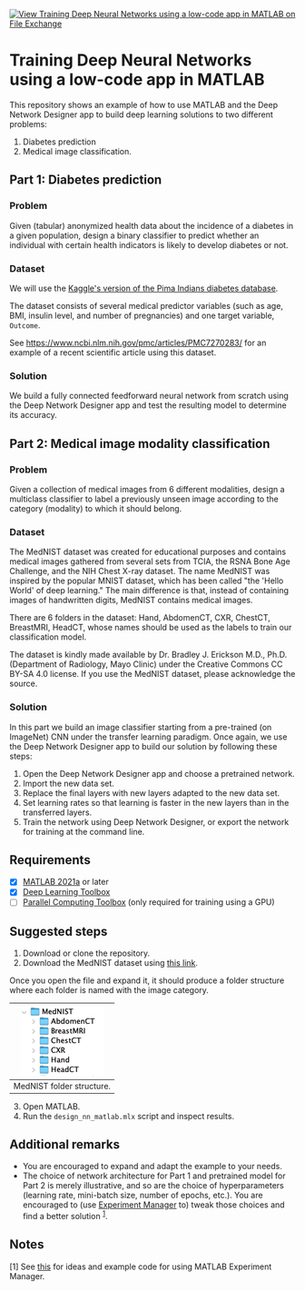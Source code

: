 [![View Training Deep Neural Networks using a low-code app in MATLAB on File Exchange](https://www.mathworks.com/matlabcentral/images/matlab-file-exchange.svg)](https://www.mathworks.com/matlabcentral/fileexchange/100124-identifying-and-designing-neural-networks)
# Training Deep Neural Networks using a low-code app in MATLAB
This repository shows an example of how to use MATLAB and the Deep Network Designer app to build deep learning solutions to two different problems:
1. Diabetes prediction
2. Medical image classification.
## Part 1: Diabetes prediction
### Problem
Given (tabular) anonymized health data about the incidence of a diabetes in a given population, design a binary classifier to predict whether an individual with certain health indicators is likely to develop diabetes or not.
### Dataset
We will use the [Kaggle's version of the Pima Indians diabetes database](https://www.kaggle.com/uciml/pima-indians-diabetes-database).

The dataset consists of several medical predictor variables (such as age, BMI, insulin level, and number of pregnancies) and one target variable, `Outcome`. 

See https://www.ncbi.nlm.nih.gov/pmc/articles/PMC7270283/ for an example of a recent scientific article using this dataset.
### Solution
We build a fully connected feedforward neural network from scratch using the Deep Network Designer app and test the resulting model to determine its accuracy.
## Part 2: Medical image modality classification
### Problem
Given a collection of medical images from 6 different modalities, design a multiclass classifier to label a previously unseen image according to the category (modality) to which it should belong.
### Dataset
The MedNIST dataset was created for educational purposes and contains medical images gathered from several sets from TCIA, the RSNA Bone Age Challenge, and the NIH Chest X-ray dataset. The name MedNIST was inspired by the popular MNIST dataset, which has been called "the 'Hello World' of deep learning." The main difference is that, instead of containing images of handwritten digits, MedNIST contains medical images.

There are 6 folders in the dataset: Hand, AbdomenCT, CXR, ChestCT, BreastMRI, HeadCT, whose names should be used as the labels to train our classification model.

The dataset is kindly made available by Dr. Bradley J. Erickson M.D., Ph.D. (Department of Radiology, Mayo Clinic) under the Creative Commons CC BY-SA 4.0 license. If you use the MedNIST dataset, please acknowledge the source.
### Solution
In this part we build an image classifier starting from a pre-trained (on ImageNet) CNN under the transfer learning paradigm. Once again, we use the Deep Network Designer app to build our solution by following these steps:
1. Open the Deep Network Designer app and choose a pretrained network.
2. Import the new data set.
3. Replace the final layers with new layers adapted to the new data set.
4. Set learning rates so that learning is faster in the new layers than in the transferred layers.
5. Train the network using Deep Network Designer, or export the network for training at the command line.
## Requirements
- [X]  [MATLAB 2021a](https://www.mathworks.com/products/matlab.html) or later
- [X]  [Deep Learning Toolbox](https://www.mathworks.com/products/deep-learning.html)
- [ ]  [Parallel Computing Toolbox](https://www.mathworks.com/products/parallel-computing.html) (only required for training using a GPU)
## Suggested steps
1. Download or clone the repository.
2. Download the MedNIST dataset using [this link](https://drive.google.com/uc?id=1QsnnkvZyJPcbRoV_ArW8SnE1OTuoVbKE).

Once you open the file and expand it, it should produce a folder structure where each folder is named with the image category.

| ![](figures/MedNist_folder.png) |
|:--:|
| MedNIST folder structure.|

3. Open MATLAB.
4. Run the `design_nn_matlab.mlx` script and inspect results.
## Additional remarks
- You are encouraged to expand and adapt the example to your needs.
- The choice of network architecture for Part 1 and pretrained model for Part 2 is merely illustrative, and so are the choice of  hyperparameters (learning rate, mini-batch size, number of epochs, etc.). You are encouraged to (use [Experiment Manager](https://www.mathworks.com/help/deeplearning/ref/experimentmanager-app.html) to) tweak those choices and find a better solution <sup>[1](#myfootnote1)</sup>.
## Notes
<a name="myfootnote1">[1]</a> See [this](https://www.mathworks.com/matlabcentral/fileexchange/93980-managing-medical-image-classification-experiments?s_tid=prof_contriblnk) for ideas and example code for using MATLAB Experiment Manager.   
